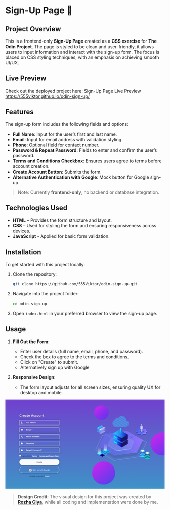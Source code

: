 # Sign-Up Page 🔐

## Project Overview  
This is a frontend-only **Sign-Up Page** created as a **CSS exercise** for **The Odin Project**. The page is styled to be clean and user-friendly, it allows users to input information and interact with the sign-up form. The focus is placed on CSS styling techniques, with an emphasis on achieving smooth UI/UX.

## Live Preview
Check out the deployed project here: Sign-Up Page Live Preview https://555viktor.github.io/odin-sign-up/

## Features  
The sign-up form includes the following fields and options:

- **Full Name**: Input for the user’s first and last name.
- **Email**: Input for email address with validation styling.
- **Phone**: Optional field for contact number.
- **Password & Repeat Password**: Fields to enter and confirm the user’s password.
- **Terms and Conditions Checkbox**: Ensures users agree to terms before account creation.
- **Create Account Button**: Submits the form.
- **Alternative Authentication with Google**: Mock button for Google sign-up.

> Note: Currently **frontend-only**, no backend or database integration.

## Technologies Used  
- **HTML** – Provides the form structure and layout.
- **CSS** – Used for styling the form and ensuring responsiveness across devices.
- **JavaScript** - Applied for basic form validation.

## Installation

To get started with this project locally:

1. Clone the repository:
   ```bash
   git clone https://github.com/555Viktor/odin-sign-up.git
   ```

2. Navigate into the project folder:
   ```bash
   cd odin-sign-up
   ```

3. Open `index.html` in your preferred browser to view the sign-up page.

## Usage  

1. **Fill Out the Form**:  
   - Enter user details  (full name, email, phone, and password).
   - Check the box to agree to the terms and conditions.
   - Click on "Create" to submit.
   - Alternatively sign up with Google

2. **Responsive Design**:  
   - The form layout adjusts for all screen sizes, ensuring quality UX for desktop and mobile.

![Screenshot](assets/sign-up-preview.png)
> **Design Credit**: The visual design for this project was created by **[**Rozha Giya**](https://www.figma.com/@R_G)**, while all coding and implementation were done by me.

